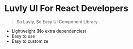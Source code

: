 # Luvly UI For React Developers

> So Luvly, So Easy UI Component Library

- Lightweight (No extra dependencies)
- Easy to use
- Easy to customize
